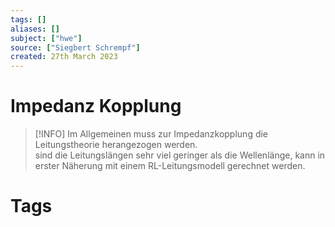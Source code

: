 ```yaml
---
tags: []
aliases: []
subject: ["hwe"]
source: ["Siegbert Schrempf"]
created: 27th March 2023
---
```


# Impedanz Kopplung

> [!INFO] Im Allgemeinen muss zur Impedanzkopplung die Leitungstheorie herangezogen werden.  
> sind die Leitungslängen sehr viel geringer als die Wellenlänge, kann in erster Näherung mit einem RL-Leitungsmodell gerechnet werden. 

# Tags